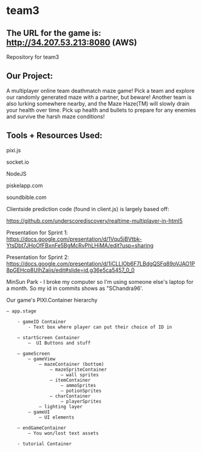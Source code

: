 # team3
## The URL for the game is: http://34.207.53.213:8080 (AWS)
Repository for team3

## Our Project: 
A multiplayer online team deathmatch maze game! Pick a team and explore our randomly generated maze with a partner, but beware! Another team is also lurking somewhere nearby, and the Maze Haze(TM) will slowly drain your health over time. Pick up health and bullets to prepare for any enemies and survive the harsh maze conditions!

## Tools + Resources Used:
pixi.js

socket.io

NodeJS

piskelapp.com

soundbible.com

Clientside prediction code (found in client.js) is largely based off:

https://github.com/underscorediscovery/realtime-multiplayer-in-html5

Presentation for Sprint 1:
https://docs.google.com/presentation/d/1Vqu5jBVtbk-YtsDbt7JHoOfFBxnFe5BgMcRvPhLHiMA/edit?usp=sharing

Presentation for Sprint 2:
https://docs.google.com/presentation/d/1iCLLIOb6F7LBdgQSFq89oVJAO1P8pGEHcp8UIhZaijs/edit#slide=id.g36e5ca5457_0_0

MinSun Park - I broke my computer so I'm using someone else's laptop for a month.
So my id in commits shows as "SChandra96'.

Our game's PIXI.Container hierarchy

	— app.stage

		- gameID Container
			- Text box where player can put their choice of ID in

		— startScreen Container
			—  UI Buttons and stuff
		
		— gameScreen
 			— gameView
				— mazeContainer (bottom)
					— mazeSpriteContainer 
						— wall sprites
 					— itemContainer
						— ammoSprites
						— potionSprites
					— charContainer
						— playerSprites
 				— lighting layer
 			— gameUI
 				— UI elements

		— endGameContainer
			— You won/lost text assets

		- tutorial Container
